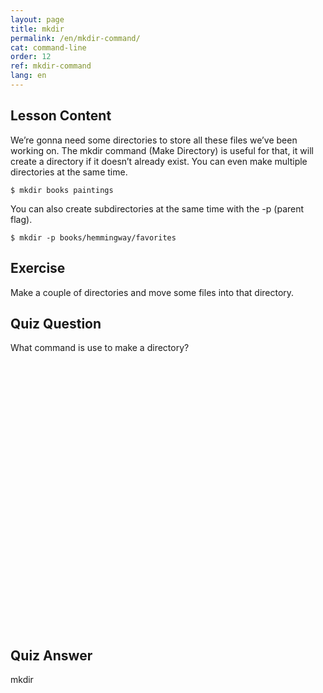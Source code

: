 ```yaml
---
layout: page
title: mkdir
permalink: /en/mkdir-command/
cat: command-line
order: 12
ref: mkdir-command
lang: en
---
```


## Lesson Content

We’re gonna need some directories to store all these files we’ve been working on. The mkdir command (Make Directory) is useful for that, it will create a directory if it doesn’t already exist. You can even make multiple directories at the same time.

`$ mkdir books paintings`

You can also create subdirectories at the same time with the -p (parent flag).

`$ mkdir -p books/hemmingway/favorites`

## Exercise

Make a couple of directories and move some files into that directory.

## Quiz Question

What command is use to make a directory?  
<br /><br /><br /><br /><br /><br /><br /><br /><br /><br /><br /><br /><br /><br /><br /><br /><br /><br /><br /><br /><br /><br /><br /><br /><br /><br />

## Quiz Answer

mkdir
